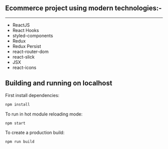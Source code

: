 ## Ecommerce project using modern technologies:-

---

- ReactJS
- React Hooks
- styled-components
- Redux
- Redux Persist
- react-router-dom
- react-slick
- JSX
- react-icons

## Building and running on localhost

First install dependencies:

```sh
npm install
```

To run in hot module reloading mode:

```sh
npm start
```

To create a production build:

```sh
npm run build
```
